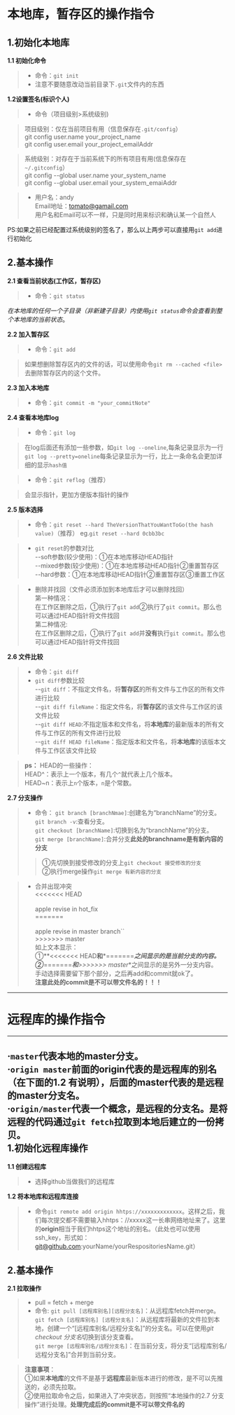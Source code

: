 本地库，暂存区的操作指令
====

1.初始化本地库
-----
**1.1 初始化命令**
> * 命令：`git init`
> * 注意不要随意改动当前目录下`.git`文件内的东西

**1.2设置签名(标识个人)**
> * 命令（项目级别>系统级别)<br>

>项目级别：仅在当前项目有用（信息保存在`.git/config`）<br>
    git config user.name your_project_name <br>
    git config user.email your_project_emailAddr <br>
    
>系统级别：对存在于当前系统下的所有项目有用(信息保存在`~/.gitconfig`）<br>
        git config --global user.name your_system_name <br>
        git config --global user.email your_system_emaiAddr <br>
        
> * 用户名：andy<br>
    Email地址：tomato@gamail.com<br>
    用户名和Email可以不一样，只是同时用来标识和确认某一个自然人<br>

PS:如果之前已经配置过系统级别的签名了，那么以上两步可以直接用`git add`进行初始化<br>

2.基本操作
-----
**2.1 查看当前状态(工作区，暂存区)**<br>
> * 命令：`git status`
    
    
*在本地库的任何一个子目录（非新建子目录）内使用`git status`命令会查看到整个本地库的当前状态*。<br>
    
**2.2 加入暂存区**<br>
> * 命令：`git add`<br>

>如果想删除暂存区内的文件的话，可以使用命令`git rm --cached <file>`去删除暂存区内的这个文件。<br>

**2.3 加入本地库**<br>
> * 命令：`git commit -m "your_commitNote"`<br>

**2.4 查看本地库log**<br>
> * 命令：`git log`<br>

>在log后面还有添加一些参数，如`git log --oneline`,每条记录显示为一行<br>
`git log --pretty=oneline`每条记录显示为一行，比上一条命名会更加详细的显示`hash值`<br>

> * 命令：`git reflog`（推荐）<br>

>会显示指针，更加方便版本指针的操作<br>

**2.5 版本选择**
> * 命令：`git reset --hard TheVersionThatYouWantToGo(the hash value)`（推荐）
eg.`git reset --hard 0cbb3bc`

> * `git reset`的参数对比<br>
    --soft参数(较少使用)：①在本地库移动HEAD指针<br>
    --mixed参数(较少使用)：①在本地库移动HEAD指针②重置暂存区<br>
    --hard参数：①在本地库移动HEAD指针②重置暂存区③重置工作区<br>
    
> * 删除并找回（文件必须添加到本地库后才可以删除找回）<br>
    第一种情况：<br>
    在工作区删除之后，①执行了`git add`②执行了`git commit`。那么也可以通过HEAD指针将文件找回<br>
    第二种情况:<br>
    在工作区删除之后，①执行了`git add`并**没有**执行`git commit`。那么也可以通过HEAD指针将文件找回<br>
    
    
**2.6 文件比较**
> * 命令：`git diff`
> * `git diff`参数比较<br>
    --`git diff`：不指定文件名，将**暂存区**的所有文件与工作区的所有文件进行比较<br>
    --`git diff fileName`：指定文件名，将**暂存区**的该文件与工作区的该文件比较<br>
    --`git diff HEAD`:不指定版本和文件名，将**本地库**的最新版本的所有文件与工作区的所有文件进行比较<br>
    --`git diff HEAD fileName`：指定版本和文件名，将**本地库**的该版本文件与工作区该文件比较<br>

>**ps：** HEAD的一些操作：<br>
    HEAD^：表示上一个版本，有几个`^`就代表上几个版本。<br>
    HEAD~n：表示上`n`个版本，`n`是个常数。<br>
    

**2.7 分支操作**
> * 命令：
`git branch [branchNmae]`:创建名为“branchName”的分支。<br>
`git branch -v`:查看分支。<br>
`git checkout [branchName]`:切换到名为“branchName”的分支。<br>
 `git merge [branchName]`:合并分支**此处的branchname是有新内容的分支**<br>
 >>①先切换到接受修改的分支上`git checkout 接受修改的分支`<br>
 ②执行merge操作`git merge 有新内容的分支` <br>
 
> * 合并出现冲突<br>
    <<<<<<< HEAD<br>              
    apple   revise in hot_fix<br>
    =======                     <br>    
    apple revise in master branch``<br>
    >>>>>>> master<br>
如上文本显示：<br>
①**<<<<<<< HEAD**和***=======***之间显示的是当前分支的内容。<br>
②***=======***和**>>>>>>> master**之间显示的是另外一分支内容。<br>
手动选择需要留下那个部分，之后再add和commit就ok了。<br>
**注意此处的commit是不可以带文件名的！！！**<br>

---
远程库的操作指令
====
---
**·**`master`代表本地的master分支。<br>
**·**`origin master`前面的origin代表的是远程库的别名（在下面的1.2 有说明），后面的master代表的是远程的master分支名。<br> 
**·**`origin/master`代表一个概念，是远程的分支名。是将远程的代码通过`git fetch`拉取到本地后建立的一份拷贝。<br>
1.初始化远程库操作
-----
**1.1 创建远程库**
> * 选择github当做我们的远程库

**1.2 将本地库和远程库连接**
> * 命令`git remote add origin hhtps://xxxxxxxxxxxxx`。这样之后，我们每次提交都不需要输入hhtps：//xxxxx这一长串网络地址来了。这里的**origin**相当于我们hhtps这个地址的别名。（此处也可以使用ssh_key，形式如：git@github.com:yourName/yourRespositoriesName.git）

2.基本操作
-----
**2.1 拉取操作**
> * pull = fetch + merge
> * 命令:
`git pull [远程库别名][远程分支名]`：从远程库fetch并merge。<br>
`git fetch [远程库别名] [远程分支名]`：从远程库将最新的文件拉到本地，创建一个“[远程库别名/远程分支名]”的分支名。可以在使用*git checkout 分支名*切换到该分支查看。<br>
`git merge [远程库别名/远程分支名]`：在当前分支，将分支“[远程库别名/远程分支名]”合并到当前分支。<br>

> **注意事项**： <br>
①如果**本地库**的文件不是基于**远程库**最新版本进行的修改，是不可以先推送的，必须先拉取。<br>
②使用拉取命令之后，如果进入了冲突状态，则按照“本地操作的2.7 分支操作”进行处理。**处理完成后的commit是不可以带文件名的**<br>


